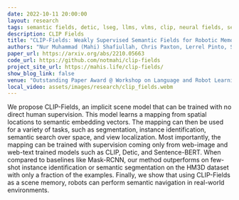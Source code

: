 ```yaml
---
date: 2022-10-11 20:00:00
layout: research
tags: semantic fields, detic, lseg, llms, vlms, clip, neural fields, semantic navigation, sentence-bert 
description: CLIP Fields
title: "CLIP-Fields: Weakly Supervised Semantic Fields for Robotic Memory"
authors: "Nur Muhammad (Mahi) Shafiullah, Chris Paxton, Lerrel Pinto, Soumith Chintala, Arthur Szlam" 
paper_url: https://arxiv.org/abs/2210.05663
code_url: https://github.com/notmahi/clip-fields
project_site_url: https://mahis.life/clip-fields/
show_blog_link: false
venue: "Outstanding Paper Award @ Workshop on Language and Robot Learning, CoRL 2022"
local_video: assets/images/research/clip_fields.webm
---
```


We propose CLIP-Fields, an implicit scene model that can be trained with no direct human supervision. This model learns a mapping from spatial locations to semantic embedding vectors. The mapping can then be used for a variety of tasks, such as segmentation, instance identification, semantic search over space, and view localization. Most importantly, the mapping can be trained with supervision coming only from web-image and web-text trained models such as CLIP, Detic, and Sentence-BERT. When compared to baselines like Mask-RCNN, our method outperforms on few-shot instance identification or semantic segmentation on the HM3D dataset with only a fraction of the examples. Finally, we show that using CLIP-Fields as a scene memory, robots can perform semantic navigation in real-world environments.
